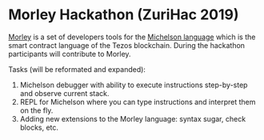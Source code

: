 # Morley Hackathon (ZuriHac 2019)

[Morley](https://gitlab.com/morley-framework/morley) is a set of developers tools for the [Michelson language](https://tezos.gitlab.io/master/whitedoc/michelson.html) which is the smart contract language of the Tezos blockchain.
During the hackathon participants will contribute to Morley.

Tasks (will be reformated and expanded):
1. Michelson debugger with ability to execute instructions step-by-step and observe current stack.
2. REPL for Michelson where you can type instructions and interpret them on the fly.
3. Adding new extensions to the Morley language: syntax sugar, check blocks, etc.

